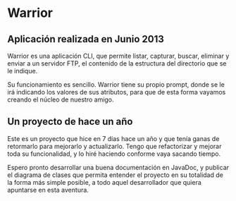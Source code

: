 Warrior
==========
Aplicación realizada en Junio 2013
--------------
Warrior es una aplicación CLI, que permite listar, capturar, buscar, eliminar y enviar
a un servidor FTP, el contenido de la estructura del directorio que se le indique.

Su funcionamiento es sencillo. Warrior tiene su propio prompt, donde se
le irá indicando los valores de sus atributos, para que de esta forma 
vayamos creando el núcleo de nuestro amigo.

Un proyecto de hace un año
---------------
Este es un proyecto que hice en 7 días hace un año y que tenía ganas de retormarlo 
para mejorarlo y actualizarlo. Tengo que refactorizar y mejorar toda su funcionalidad,
y lo hiré haciendo conforme vaya sacando tiempo. 

Espero pronto desarrollar una buena documentación en JavaDoc, y publicar 
el diagrama de clases que permita entender el proyecto en su totalidad de
la forma más simple posible, a todo aquel desarrollador que quiera apuntarse
en esta aventura.
